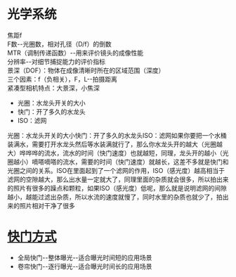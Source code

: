 # 光学系统

焦距f  
F数--光圈数，相对孔径（D/f）的倒数  
MTR（调制传递函数）--用来评价镜头的成像性能  
分辨率--对细节捕捉能力的评价指标  
景深（DOF）：物体在成像清晰时所在的区域范围（深度）  
三个因素：f（负相关），F，L--拍摄距离  
紧凑型相机特点：大景深，小焦深
 
- 光圈：水龙头开关的大小
- 快门：开了多久的水龙头
- ISO：滤网

光圈：水龙头开关的大小快门：开了多久的水龙头ISO：滤网如果你要把一个水桶装满水，需要打开水龙头然后等水装满就行了，那么你水龙头开的越大（光圈越大）哗哗哗的流水，流水的时间（快门速度）也就越短，同理，龙头开的越小（光圈越小）嘀嗒嘀嗒的流水，需要的时间（快门速度）就越长，这差不多就是快门和光圈之间的关系。ISO在里面起到了一个滤网的作用，ISO（感光度）越高相当于滤网的空隙越大，那么出水量一定就大了，同理里面的杂质就会很多，所以拍出来的照片有很多的躁点和颗粒，如果ISO（感光度）低呢，那么就是说明滤网的间隙越小，越能过滤出杂质，所以水流的速度就慢了，同时水里的杂质也就少了，拍出来的照片相对干净了很多
 
# [快门方式](https://blog.csdn.net/passball/article/details/44301773)

- 全局快门--整体曝光--适合曝光时间短的应用场景
- 卷帘快门--逐行曝光--适合曝光时间长的应用场景